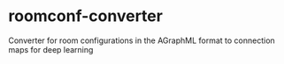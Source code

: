 # roomconf-converter
Converter for room configurations in the AGraphML format to connection maps for deep learning
